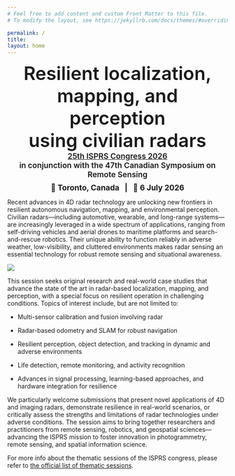 ```yaml
---
# Feel free to add content and custom Front Matter to this file.
# To modify the layout, see https://jekyllrb.com/docs/themes/#overriding-theme-defaults

permalink: /
title: 
layout: home
---
```


<div style="text-align:center; font-size:3.0em; font-weight:600;">
Resilient localization, mapping, and perception 
<br>
using civilian radars
</div>

<div style="text-align:center; font-size:1.25em; font-weight:600;">
  <a href="https://www.isprs2026toronto.com" target="_blank" rel="noopener">
    25th ISPRS Congress 2026
  </a>
<br>
in conjunction with the 47th Canadian Symposium on Remote Sensing
</div>  

<div style="text-align:center; font-size:1.25em; margin-top:0.5em;">
<strong>📍 Toronto, Canada &nbsp; | &nbsp; 📅 6 July 2026 </strong>
</div>

Recent advances in 4D radar technology are unlocking new frontiers in resilient autonomous navigation, mapping, and environmental perception. Civilian radars—including automotive, wearable, and long-range systems—are increasingly leveraged in a wide spectrum of applications, ranging from self-driving vehicles and aerial drones to maritime platforms and search-and-rescue robotics. Their unique ability to function reliably in adverse weather, low-visibility, and cluttered environments makes radar sensing an essential technology for robust remote sensing and situational awareness.

![](assets/img/banner.jpg)

This session seeks original research and real-world case studies that advance the state of the art in radar-based localization, mapping, and perception, with a special focus on resilient operation in challenging conditions. Topics of interest include, but are not limited to:

* Multi-sensor calibration and fusion involving radar

* Radar-based odometry and SLAM for robust navigation

* Resilient perception, object detection, and tracking in dynamic and adverse environments

* Life detection, remote monitoring, and activity recognition

* Advances in signal processing, learning-based approaches, and hardware integration for resilience

We particularly welcome submissions that present novel applications of 4D and imaging radars, demonstrate resilience in real-world scenarios, or critically assess the strengths and limitations of radar technologies under adverse conditions. The session aims to bring together researchers and practitioners from remote sensing, robotics, and geospatial sciences—advancing the ISPRS mission to foster innovation in photogrammetry, remote sensing, and spatial information science.

For more info about the thematic sessions of the ISPRS congress,
please refer to [the official list of thematic sessions](https://www.isprs2026toronto.com/thematic-sessions).


<!-- The theme is quite easy to use if you're familiar with Jekyll. The following collections are implemented:
1. **Speakers**: Curate a [speaker list like this one](speakers) from a set of markdown files, one per speaker. Crops and displays images if available. Adds a short bio. See files in the `_speakers` directory for examples.
2. **Organizers**: Curate an organizer list from a set of markdown files, one per organizer. See files in the `_organizers` directory for examples.
3. **Schedule**: Curate a [schedule like this](schedule) from a set of markdown files, one per event (talk, panel, break, etc.). See files in the `_schedule` directory for examples. Schedule items are sorted by a `sequence_id` attribute.
4. **Papers**: Curate a [list of papers like this](papers) from a bunch of markdown files, one per paper. See files in the `_papers` directory for examples. Papers are sorted by a `sequence_id` attribute if specifed (else they are listed alphabetically).

> **NOTE:** The best way to use these is to turn feature on or off by editing the `collections` attribute in `_config.yml`.

If you experience issues or have cool features to add, feel free to [fork this template](). -->

